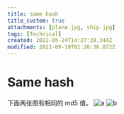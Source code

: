 ```yaml
---
title: same hash
title_custom: true
attachments: [plane.jpg, ship.jpg]
tags: [Technical]
created: 2022-05-24T14:27:28.344Z
modified: 2022-09-19T01:20:36.872Z
---
```


# Same hash
下面两张图有相同的 md5 值。
![a](@attachment/plane.jpg)
![b](@attachment/ship.jpg)

